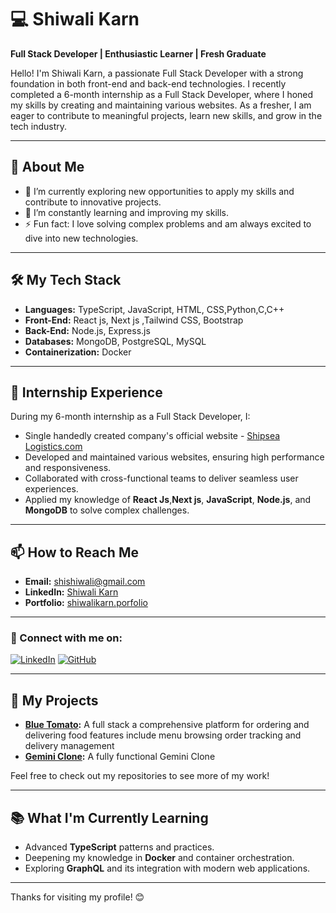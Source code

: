 # 💻 Shiwali Karn

**Full Stack Developer | Enthusiastic Learner | Fresh Graduate**

Hello! I'm Shiwali Karn, a passionate Full Stack Developer with a strong foundation in both front-end and back-end technologies. I recently completed a 6-month internship as a Full Stack Developer, where I honed my skills by creating and maintaining various websites. As a fresher, I am eager to contribute to meaningful projects, learn new skills, and grow in the tech industry.

---

## 🌟 About Me

- 🔭 I’m currently exploring new opportunities to apply my skills and contribute to innovative projects.
- 🌱 I’m constantly learning and improving my skills.
- ⚡ Fun fact: I love solving complex problems and am always excited to dive into new technologies.

---

## 🛠️ My Tech Stack

- **Languages:** TypeScript, JavaScript, HTML, CSS,Python,C,C++
- **Front-End:** React js, Next js ,Tailwind CSS, Bootstrap
- **Back-End:** Node.js, Express.js
- **Databases:** MongoDB, PostgreSQL, MySQL
- **Containerization:** Docker

---
## 💼 Internship Experience

During my 6-month internship as a Full Stack Developer, I:
- Single handedly created company's official website - [Shipsea Logistics.com](https://shipsealogistics.com/)
- Developed and maintained various websites, ensuring high performance and responsiveness.
- Collaborated with cross-functional teams to deliver seamless user experiences.
- Applied my knowledge of **React Js**,**Next js**, **JavaScript**, **Node.js**, and **MongoDB** to solve complex challenges.

---

## 📫 How to Reach Me

- **Email:**     shishiwali@gmail.com
- **LinkedIn:**  [Shiwali Karn](https://www.linkedin.com/in/shiwalikarn/)
- **Portfolio:** [shiwalikarn.porfolio](https://shiwalikarn.github.io/Porfolio_Shiwali/)

---

### 🔗 Connect with me on:

[![LinkedIn](https://img.shields.io/badge/-LinkedIn-0A66C2?style=for-the-badge&logo=Linkedin&logoColor=white)](https://www.linkedin.com/in/shiwalikarn/)
[![GitHub](https://img.shields.io/badge/-GitHub-181717?style=for-the-badge&logo=GitHub&logoColor=white)](https://github.com/ShiwaliKarn)

---

## 🚀 My Projects

- **[Blue Tomato](https://blue-tomato.vercel.app/):** A full stack a comprehensive platform for ordering and delivering food features include menu browsing order tracking and delivery management
- **[Gemini Clone](https://gemini-clone-amber-five.vercel.app/):** A fully functional Gemini Clone

Feel free to check out my repositories to see more of my work!

---

## 📚 What I'm Currently Learning

- Advanced **TypeScript** patterns and practices.
- Deepening my knowledge in **Docker** and container orchestration.
- Exploring **GraphQL** and its integration with modern web applications.

---

Thanks for visiting my profile! 😊
